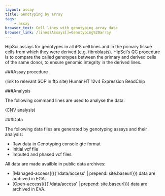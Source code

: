 ```yaml
---
layout: assay
title: Genotyping by array
tags:
    - assay
browser_text: Cell lines with genotyping array data
browser_link: /lines?Assays[]=Genotyping%20array
---
```


HipSci assays for genotypes in all iPS cell lines and in the primary
tissue cells from which they were derived (e.g. fibroblasts). HipSci's QC procedure is to
compare the called genotypes between the primary and derived cells of the
same donor, to ensure genomic integrity in the derived lines.

###Assay procedure

(link to relevant SOP in ftp site)
HumanHT 12v4 Expression BeadChip

###Analysis

The following command lines are used to analyse the data:

(CNV analysis)

###Data

The following data files are generated by genotyping assays and their analysis:

*   Raw data in Genotyping console gtc format
*   Initial vcf file
*   Imputed and phased vcf files

All data are made availble in public data archives:

*   [Managed-access]({{'/data/access' | prepend: site.baseurl}}) data are archived in EGA.
*   [Open-access]({{'/data/access' | prepend: site.baseurl}}) data are archived in EVA.

